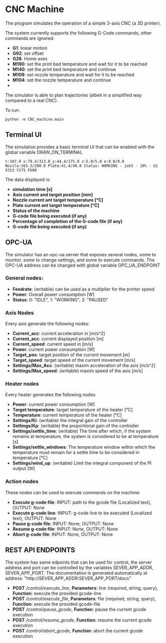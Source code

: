 # CNC Machine

The program simulates the operation of a simple 3-axis CNC (a 3D printer).

The system currently supports the following G-Code commands, other commands are ignored:
- **G1**: linear motion
- **G92**: set offset
- **G28**. Home axes
- **M190**: set the print bed temperature and wait for it to be reached
- **M140**: set the print bed temperature and continue
- **M109**: set nozzle temperature and wait for it to be reached
- **M104**: set the nozzle temperature and continue
- 
The simulator is able to plan trajectories (albeit in a simplified way compared to a real CNC).

To run:

```shell
python -m CNC_machine.main
```

## Terminal UI

The simulation provides a basic terminal UI that can be enabled with the global variable DRAW_ON_TERMINAL

```shell
t:107.9 x:79.4/313.0 y:44.4/175.0 z:5.0/5.0 e:0.0/0.0 Nozzle:163.3/200.0 Plate:41.4/40.0 Status: WORKING - job3 - 10% - G1 X313 Y175 F600
```

The data displayed is:

- **simulation time [s]**
- **Axis current and target position [mm]**
- **Nozzle current ant target temperature [°C]**
- **Plate current ant target temperature [°C]**
- **Status of the machine**
- **G-code file being executed (if any)**
- **Percentage of completion of the G-code file (if any)**
- **G-code file being executed (if any)**


## OPC-UA

The simulator has an opc-ua server that exposes several nodes, some to monitor, some to change settings, 
and some to execute commands. The OPC-UA address can be changed with global variable OPC_UA_ENDPOINT

### General nodes:

- **Feedrate**: (writable) can be used as a multiplier for the printer speed
- **Power**: Overall power consumption [W]
- **Status**: 0: "IDLE", 1: "WORKING", 2: "PAUSED"

### Axis Nodes

Every axis generate the following nodes:

- **Current_acc**: current acceleration in [m/s^2]
- **Current_acc**: current displayed position [m]
- **Current_speed**: current speed in [m/s]
- **Power**: current power consumption [W]
- **Target_pos**: target position of the current movement [m]
- **Target_speed**: target speed of the current movement [m/s]
- **Settings/Max_Acc**: (writable) maxim acceleration of the axis [m/s^2]
- **Settings/Max_speed**: (writable) maxim speed of the axis [m/s]

### Heater nodes

Every heater generates the following nodes

- **Power**: current power consumption [W]
- **Target temperature**: target temperature of the heater [°C]
- **Temperature**: current temperature of the heater [°C]
- **Settings/Ki**: (writable) the integral gain of the controller
- **Settings/Kp**: (writable) the proportional gain of the controller
- **Settings/settle_time**: (writable) The time after which, if the system remains at temperature, the system is considered to be at temperature [s]
- **Settings/settle_windows**: The temperature window within which the temperature must remain for a settle time to be considered in temperature [°C]
- **Settings/wind_up**: (writable) Limit the integral component of the PI output [W]

### Action nodes

These nodes can be used to execute commands on the machine:

- **Execute g-code file**: INPUT: path to the gcode file (Localized text), OUTPUT: None
- **Execute g-code line**: INPUT: g-code line to be executed (Localized text), OUTPUT: None
- **Pause g-code file**: INPUT: None, OUTPUT: None
- **Resume g-code file**: INPUT: None, OUTPUT: None
- **Abort g-code file**: INPUT: None, OUTPUT: None

## REST API ENDPOINTS

The system has some edpoints that can be used for control, the server address and port can be controlled by the variables SEVER_APP_ADDR, SEVER_APP_PORT.
The documentation is generated automatically at address: "http://SEVER_APP_ADDR:SEVER_APP_PORT/docs"

- **POST** */control/execute_line*, **Parameters**: line (required, string, query), **Function**: execute the provided gcode-line
- **POST** */control/execute_file*, **Parameters**: file (required, string, query), **Function**: execute the provided gcode-file
- **POST** */control/pause_gcode*, **Function**: pause the current gcode execution
- **POST** */control/resume_gcode*, **Function**: resume the current gcode execution
- **POST** */control/abort_gcode*, **Function**: abort the current gcode execution





